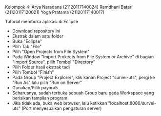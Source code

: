 Kelompok 4:
Arya Naradana	(21120117140024)
Ramdhani Batari	(21120117120021)
Yoga Pratama	(21120117140017)


Tutorial membuka aplikasi di Eclipse

- Download repository ini
- Ekstrak dalam satu folder
- Buka "Eclipse"
- Pilih Tab "File"
- Pilih "Open Projects from File System"
- Pada Window "Import Prokects from File System or Archive" di bagian "Import Source", pilih Tombol "Directory"
- Pilih Folder hasil ekstrak tadi
- Pilih Tombol "Finish"
- Pada Group "Project Explorer", klik kanan Project "survei-uts", pergi ke "Run As" lalu pilih "Run on Server"
- Gunakan/Pilih payara5
- Seharusnya, sudah terbuka sebuah Group baru pada Workspace yang berisikan tampilan program
- Jika tidak ada, buka web browser, lalu ketikkan "localhost:8080/survei-uts" (Port menyesuaikan pengaturan server)